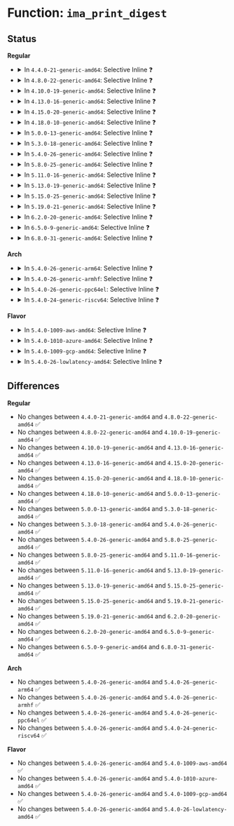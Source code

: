 # Function: <code>ima_print_digest</code>

## Status
<b>Regular</b>
<ul>
<li>
<details>
<summary>In <code>4.4.0-21-generic-amd64</code>: Selective Inline ❓</summary>

```c
void ima_print_digest(struct seq_file * m, u8 * digest, u32 size)
```

```json
{
  "name": "ima_print_digest",
  "collision_type": "Unique Global",
  "inline_type": "Selective",
  "funcs": [
    {
      "addr": 18446744071582608491,
      "name": "ima_print_digest",
      "external": true,
      "loc": "security/integrity/ima/ima_fs.c:193",
      "file": "security/integrity/ima/ima_fs.c",
      "inline": "not declared, inlined",
      "caller_inline": [
        "security/integrity/ima/ima_fs.c:ima_ascii_measurements_show"
      ],
      "caller_func": []
    }
  ],
  "symbols": [
    {
      "addr": 18446744071582609568,
      "name": "ima_print_digest",
      "section": ".text",
      "bind": "STB_GLOBAL",
      "size": 67
    }
  ]
}
```
</details>
</li>
<li>
<details>
<summary>In <code>4.8.0-22-generic-amd64</code>: Selective Inline ❓</summary>

```c
void ima_print_digest(struct seq_file * m, u8 * digest, u32 size)
```

```json
{
  "name": "ima_print_digest",
  "collision_type": "Unique Global",
  "inline_type": "Selective",
  "funcs": [
    {
      "addr": 18446744071582854397,
      "name": "ima_print_digest",
      "external": true,
      "loc": "security/integrity/ima/ima_fs.c:195",
      "file": "security/integrity/ima/ima_fs.c",
      "inline": "not declared, inlined",
      "caller_inline": [
        "security/integrity/ima/ima_fs.c:ima_ascii_measurements_show"
      ],
      "caller_func": []
    }
  ],
  "symbols": [
    {
      "addr": 18446744071582855392,
      "name": "ima_print_digest",
      "section": ".text",
      "bind": "STB_GLOBAL",
      "size": 74
    }
  ]
}
```
</details>
</li>
<li>
<details>
<summary>In <code>4.10.0-19-generic-amd64</code>: Selective Inline ❓</summary>

```c
void ima_print_digest(struct seq_file * m, u8 * digest, u32 size)
```

```json
{
  "name": "ima_print_digest",
  "collision_type": "Unique Global",
  "inline_type": "Selective",
  "funcs": [
    {
      "addr": 18446744071582950958,
      "name": "ima_print_digest",
      "external": true,
      "loc": "security/integrity/ima/ima_fs.c:209",
      "file": "security/integrity/ima/ima_fs.c",
      "inline": "not declared, inlined",
      "caller_inline": [
        "security/integrity/ima/ima_fs.c:ima_ascii_measurements_show"
      ],
      "caller_func": []
    }
  ],
  "symbols": [
    {
      "addr": 18446744071582951376,
      "name": "ima_print_digest",
      "section": ".text",
      "bind": "STB_GLOBAL",
      "size": 74
    }
  ]
}
```
</details>
</li>
<li>
<details>
<summary>In <code>4.13.0-16-generic-amd64</code>: Selective Inline ❓</summary>

```c
void ima_print_digest(struct seq_file * m, u8 * digest, u32 size)
```

```json
{
  "name": "ima_print_digest",
  "collision_type": "Unique Global",
  "inline_type": "Selective",
  "funcs": [
    {
      "addr": 18446744071583000382,
      "name": "ima_print_digest",
      "external": true,
      "loc": "security/integrity/ima/ima_fs.c:209",
      "file": "security/integrity/ima/ima_fs.c",
      "inline": "not declared, inlined",
      "caller_inline": [
        "security/integrity/ima/ima_fs.c:ima_ascii_measurements_show"
      ],
      "caller_func": []
    }
  ],
  "symbols": [
    {
      "addr": 18446744071583001376,
      "name": "ima_print_digest",
      "section": ".text",
      "bind": "STB_GLOBAL",
      "size": 75
    }
  ]
}
```
</details>
</li>
<li>
<details>
<summary>In <code>4.15.0-20-generic-amd64</code>: Selective Inline ❓</summary>

```c
void ima_print_digest(struct seq_file * m, u8 * digest, u32 size)
```

```json
{
  "name": "ima_print_digest",
  "collision_type": "Unique Global",
  "inline_type": "Selective",
  "funcs": [
    {
      "addr": 18446744071583164494,
      "name": "ima_print_digest",
      "external": true,
      "loc": "security/integrity/ima/ima_fs.c:209",
      "file": "security/integrity/ima/ima_fs.c",
      "inline": "not declared, inlined",
      "caller_inline": [
        "security/integrity/ima/ima_fs.c:ima_ascii_measurements_show"
      ],
      "caller_func": []
    }
  ],
  "symbols": [
    {
      "addr": 18446744071583165504,
      "name": "ima_print_digest",
      "section": ".text",
      "bind": "STB_GLOBAL",
      "size": 75
    }
  ]
}
```
</details>
</li>
<li>
<details>
<summary>In <code>4.18.0-10-generic-amd64</code>: Selective Inline ❓</summary>

```c
void ima_print_digest(struct seq_file * m, u8 * digest, u32 size)
```

```json
{
  "name": "ima_print_digest",
  "collision_type": "Unique Global",
  "inline_type": "Selective",
  "funcs": [
    {
      "addr": 18446744071583370296,
      "name": "ima_print_digest",
      "external": true,
      "loc": "security/integrity/ima/ima_fs.c:212",
      "file": "security/integrity/ima/ima_fs.c",
      "inline": "not declared, inlined",
      "caller_inline": [
        "security/integrity/ima/ima_fs.c:ima_ascii_measurements_show"
      ],
      "caller_func": []
    }
  ],
  "symbols": [
    {
      "addr": 18446744071583370688,
      "name": "ima_print_digest",
      "section": ".text",
      "bind": "STB_GLOBAL",
      "size": 74
    }
  ]
}
```
</details>
</li>
<li>
<details>
<summary>In <code>5.0.0-13-generic-amd64</code>: Selective Inline ❓</summary>

```c
void ima_print_digest(struct seq_file * m, u8 * digest, u32 size)
```

```json
{
  "name": "ima_print_digest",
  "collision_type": "Unique Global",
  "inline_type": "Selective",
  "funcs": [
    {
      "addr": 18446744071583489048,
      "name": "ima_print_digest",
      "external": true,
      "loc": "security/integrity/ima/ima_fs.c:213",
      "file": "security/integrity/ima/ima_fs.c",
      "inline": "not declared, inlined",
      "caller_inline": [
        "security/integrity/ima/ima_fs.c:ima_ascii_measurements_show"
      ],
      "caller_func": []
    }
  ],
  "symbols": [
    {
      "addr": 18446744071583489440,
      "name": "ima_print_digest",
      "section": ".text",
      "bind": "STB_GLOBAL",
      "size": 74
    }
  ]
}
```
</details>
</li>
<li>
<details>
<summary>In <code>5.3.0-18-generic-amd64</code>: Selective Inline ❓</summary>

```c
void ima_print_digest(struct seq_file * m, u8 * digest, u32 size)
```

```json
{
  "name": "ima_print_digest",
  "collision_type": "Unique Global",
  "inline_type": "Selective",
  "funcs": [
    {
      "addr": 18446744071583675117,
      "name": "ima_print_digest",
      "external": true,
      "loc": "security/integrity/ima/ima_fs.c:209",
      "file": "security/integrity/ima/ima_fs.c",
      "inline": "not declared, inlined",
      "caller_inline": [
        "security/integrity/ima/ima_fs.c:ima_ascii_measurements_show"
      ],
      "caller_func": []
    }
  ],
  "symbols": [
    {
      "addr": 18446744071583675504,
      "name": "ima_print_digest",
      "section": ".text",
      "bind": "STB_GLOBAL",
      "size": 67
    }
  ]
}
```
</details>
</li>
<li>
<details>
<summary>In <code>5.4.0-26-generic-amd64</code>: Selective Inline ❓</summary>

```c
void ima_print_digest(struct seq_file * m, u8 * digest, u32 size)
```

```json
{
  "name": "ima_print_digest",
  "collision_type": "Unique Global",
  "inline_type": "Selective",
  "funcs": [
    {
      "addr": 18446744071583782189,
      "name": "ima_print_digest",
      "external": true,
      "loc": "security/integrity/ima/ima_fs.c:209",
      "file": "security/integrity/ima/ima_fs.c",
      "inline": "not declared, inlined",
      "caller_inline": [
        "security/integrity/ima/ima_fs.c:ima_ascii_measurements_show"
      ],
      "caller_func": []
    }
  ],
  "symbols": [
    {
      "addr": 18446744071583782576,
      "name": "ima_print_digest",
      "section": ".text",
      "bind": "STB_GLOBAL",
      "size": 67
    }
  ]
}
```
</details>
</li>
<li>
<details>
<summary>In <code>5.8.0-25-generic-amd64</code>: Selective Inline ❓</summary>

```c
void ima_print_digest(struct seq_file * m, u8 * digest, u32 size)
```

```json
{
  "name": "ima_print_digest",
  "collision_type": "Unique Global",
  "inline_type": "Selective",
  "funcs": [
    {
      "addr": 18446744071584172482,
      "name": "ima_print_digest",
      "external": true,
      "loc": "security/integrity/ima/ima_fs.c:207",
      "file": "security/integrity/ima/ima_fs.c",
      "inline": "not declared, inlined",
      "caller_inline": [
        "security/integrity/ima/ima_fs.c:ima_ascii_measurements_show"
      ],
      "caller_func": [
        "security/integrity/ima/ima_template_lib.c:ima_show_template_field_data"
      ]
    }
  ],
  "symbols": [
    {
      "addr": 18446744071584173248,
      "name": "ima_print_digest",
      "section": ".text",
      "bind": "STB_GLOBAL",
      "size": 67
    }
  ]
}
```
</details>
</li>
<li>
<details>
<summary>In <code>5.11.0-16-generic-amd64</code>: Selective Inline ❓</summary>

```c
void ima_print_digest(struct seq_file * m, u8 * digest, u32 size)
```

```json
{
  "name": "ima_print_digest",
  "collision_type": "Unique Global",
  "inline_type": "Selective",
  "funcs": [
    {
      "addr": 18446744071584291650,
      "name": "ima_print_digest",
      "external": true,
      "loc": "security/integrity/ima/ima_fs.c:208",
      "file": "security/integrity/ima/ima_fs.c",
      "inline": "not declared, inlined",
      "caller_inline": [
        "security/integrity/ima/ima_fs.c:ima_ascii_measurements_show"
      ],
      "caller_func": [
        "security/integrity/ima/ima_template_lib.c:ima_show_template_field_data"
      ]
    }
  ],
  "symbols": [
    {
      "addr": 18446744071584292416,
      "name": "ima_print_digest",
      "section": ".text",
      "bind": "STB_GLOBAL",
      "size": 67
    }
  ]
}
```
</details>
</li>
<li>
<details>
<summary>In <code>5.13.0-19-generic-amd64</code>: Selective Inline ❓</summary>

```c
void ima_print_digest(struct seq_file * m, u8 * digest, u32 size)
```

```json
{
  "name": "ima_print_digest",
  "collision_type": "Unique Global",
  "inline_type": "Selective",
  "funcs": [
    {
      "addr": 18446744071584325570,
      "name": "ima_print_digest",
      "external": true,
      "loc": "security/integrity/ima/ima_fs.c:208",
      "file": "security/integrity/ima/ima_fs.c",
      "inline": "not declared, inlined",
      "caller_inline": [
        "security/integrity/ima/ima_fs.c:ima_ascii_measurements_show"
      ],
      "caller_func": [
        "security/integrity/ima/ima_template_lib.c:ima_show_template_field_data"
      ]
    }
  ],
  "symbols": [
    {
      "addr": 18446744071584326320,
      "name": "ima_print_digest",
      "section": ".text",
      "bind": "STB_GLOBAL",
      "size": 67
    }
  ]
}
```
</details>
</li>
<li>
<details>
<summary>In <code>5.15.0-25-generic-amd64</code>: Selective Inline ❓</summary>

```c
void ima_print_digest(struct seq_file * m, u8 * digest, u32 size)
```

```json
{
  "name": "ima_print_digest",
  "collision_type": "Unique Global",
  "inline_type": "Selective",
  "funcs": [
    {
      "addr": 18446744071584713010,
      "name": "ima_print_digest",
      "external": true,
      "loc": "security/integrity/ima/ima_fs.c:208",
      "file": "security/integrity/ima/ima_fs.c",
      "inline": "not declared, inlined",
      "caller_inline": [
        "security/integrity/ima/ima_fs.c:ima_ascii_measurements_show"
      ],
      "caller_func": []
    }
  ],
  "symbols": [
    {
      "addr": 18446744071584713776,
      "name": "ima_print_digest",
      "section": ".text",
      "bind": "STB_GLOBAL",
      "size": 67
    }
  ]
}
```
</details>
</li>
<li>
<details>
<summary>In <code>5.19.0-21-generic-amd64</code>: Selective Inline ❓</summary>

```c
void ima_print_digest(struct seq_file * m, u8 * digest, u32 size)
```

```json
{
  "name": "ima_print_digest",
  "collision_type": "Unique Global",
  "inline_type": "Selective",
  "funcs": [
    {
      "addr": 18446744071585387250,
      "name": "ima_print_digest",
      "external": true,
      "loc": "security/integrity/ima/ima_fs.c:208",
      "file": "security/integrity/ima/ima_fs.c",
      "inline": "not declared, inlined",
      "caller_inline": [
        "security/integrity/ima/ima_fs.c:ima_ascii_measurements_show"
      ],
      "caller_func": []
    }
  ],
  "symbols": [
    {
      "addr": 18446744071585388096,
      "name": "ima_print_digest",
      "section": ".text",
      "bind": "STB_GLOBAL",
      "size": 85
    }
  ]
}
```
</details>
</li>
<li>
<details>
<summary>In <code>6.2.0-20-generic-amd64</code>: Selective Inline ❓</summary>

```c
void ima_print_digest(struct seq_file * m, u8 * digest, u32 size)
```

```json
{
  "name": "ima_print_digest",
  "collision_type": "Unique Global",
  "inline_type": "Selective",
  "funcs": [
    {
      "addr": 18446744071586139618,
      "name": "ima_print_digest",
      "external": true,
      "loc": "security/integrity/ima/ima_fs.c:208",
      "file": "security/integrity/ima/ima_fs.c",
      "inline": "not declared, inlined",
      "caller_inline": [
        "security/integrity/ima/ima_fs.c:ima_ascii_measurements_show"
      ],
      "caller_func": []
    }
  ],
  "symbols": [
    {
      "addr": 18446744071586140512,
      "name": "ima_print_digest",
      "section": ".text",
      "bind": "STB_GLOBAL",
      "size": 85
    }
  ]
}
```
</details>
</li>
<li>
<details>
<summary>In <code>6.5.0-9-generic-amd64</code>: Selective Inline ❓</summary>

```c
void ima_print_digest(struct seq_file * m, u8 * digest, u32 size)
```

```json
{
  "name": "ima_print_digest",
  "collision_type": "Unique Global",
  "inline_type": "Selective",
  "funcs": [
    {
      "addr": 18446744071586377458,
      "name": "ima_print_digest",
      "external": true,
      "loc": "security/integrity/ima/ima_fs.c:208",
      "file": "security/integrity/ima/ima_fs.c",
      "inline": "not declared, inlined",
      "caller_inline": [
        "security/integrity/ima/ima_fs.c:ima_ascii_measurements_show"
      ],
      "caller_func": []
    }
  ],
  "symbols": [
    {
      "addr": 18446744071586378336,
      "name": "ima_print_digest",
      "section": ".text",
      "bind": "STB_GLOBAL",
      "size": 85
    }
  ]
}
```
</details>
</li>
<li>
<details>
<summary>In <code>6.8.0-31-generic-amd64</code>: Selective Inline ❓</summary>

```c
void ima_print_digest(struct seq_file * m, u8 * digest, u32 size)
```

```json
{
  "name": "ima_print_digest",
  "collision_type": "Unique Global",
  "inline_type": "Selective",
  "funcs": [
    {
      "addr": 18446744071586642002,
      "name": "ima_print_digest",
      "external": true,
      "loc": "security/integrity/ima/ima_fs.c:208",
      "file": "security/integrity/ima/ima_fs.c",
      "inline": "not declared, inlined",
      "caller_inline": [
        "security/integrity/ima/ima_fs.c:ima_ascii_measurements_show"
      ],
      "caller_func": []
    }
  ],
  "symbols": [
    {
      "addr": 18446744071586642880,
      "name": "ima_print_digest",
      "section": ".text",
      "bind": "STB_GLOBAL",
      "size": 85
    }
  ]
}
```
</details>
</li>
</ul>
<b>Arch</b>
<ul>
<li>
<details>
<summary>In <code>5.4.0-26-generic-arm64</code>: Selective Inline ❓</summary>

```c
void ima_print_digest(struct seq_file * m, u8 * digest, u32 size)
```

```json
{
  "name": "ima_print_digest",
  "collision_type": "Unique Global",
  "inline_type": "Selective",
  "funcs": [
    {
      "addr": 18446603336495585368,
      "name": "ima_print_digest",
      "external": true,
      "loc": "security/integrity/ima/ima_fs.c:209",
      "file": "security/integrity/ima/ima_fs.c",
      "inline": "not declared, inlined",
      "caller_inline": [
        "security/integrity/ima/ima_fs.c:ima_ascii_measurements_show"
      ],
      "caller_func": []
    }
  ],
  "symbols": [
    {
      "addr": 18446603336495586288,
      "name": "ima_print_digest",
      "section": ".text",
      "bind": "STB_GLOBAL",
      "size": 104
    }
  ]
}
```
</details>
</li>
<li>
<details>
<summary>In <code>5.4.0-26-generic-armhf</code>: Selective Inline ❓</summary>

```c
void ima_print_digest(struct seq_file * m, u8 * digest, u32 size)
```

```json
{
  "name": "ima_print_digest",
  "collision_type": "Unique Global",
  "inline_type": "Selective",
  "funcs": [
    {
      "addr": 3228946832,
      "name": "ima_print_digest",
      "external": true,
      "loc": "security/integrity/ima/ima_fs.c:209",
      "file": "security/integrity/ima/ima_fs.c",
      "inline": "not declared, inlined",
      "caller_inline": [
        "security/integrity/ima/ima_fs.c:ima_ascii_measurements_show"
      ],
      "caller_func": [
        "security/integrity/ima/ima_template_lib.c:ima_show_template_field_data"
      ]
    }
  ],
  "symbols": [
    {
      "addr": 3228947240,
      "name": "ima_print_digest",
      "section": ".text",
      "bind": "STB_GLOBAL",
      "size": 80
    }
  ]
}
```
</details>
</li>
<li>
<details>
<summary>In <code>5.4.0-26-generic-ppc64el</code>: Selective Inline ❓</summary>

```c
void ima_print_digest(struct seq_file * m, u8 * digest, u32 size)
```

```json
{
  "name": "ima_print_digest",
  "collision_type": "Unique Global",
  "inline_type": "Selective",
  "funcs": [
    {
      "addr": 13835058055289685028,
      "name": "ima_print_digest",
      "external": true,
      "loc": "security/integrity/ima/ima_fs.c:209",
      "file": "security/integrity/ima/ima_fs.c",
      "inline": "not declared, inlined",
      "caller_inline": [
        "security/integrity/ima/ima_fs.c:ima_ascii_measurements_show"
      ],
      "caller_func": []
    }
  ],
  "symbols": [
    {
      "addr": 13835058055289685872,
      "name": "ima_print_digest",
      "section": ".text",
      "bind": "STB_GLOBAL",
      "size": 140
    }
  ]
}
```
</details>
</li>
<li>
<details>
<summary>In <code>5.4.0-24-generic-riscv64</code>: Selective Inline ❓</summary>

```c
void ima_print_digest(struct seq_file * m, u8 * digest, u32 size)
```

```json
{
  "name": "ima_print_digest",
  "collision_type": "Unique Global",
  "inline_type": "Selective",
  "funcs": [
    {
      "addr": 18446743936274751038,
      "name": "ima_print_digest",
      "external": true,
      "loc": "security/integrity/ima/ima_fs.c:209",
      "file": "security/integrity/ima/ima_fs.c",
      "inline": "not declared, inlined",
      "caller_inline": [
        "security/integrity/ima/ima_fs.c:ima_ascii_measurements_show"
      ],
      "caller_func": []
    }
  ],
  "symbols": [
    {
      "addr": 18446743936274751406,
      "name": "ima_print_digest",
      "section": ".text",
      "bind": "STB_GLOBAL",
      "size": 96
    }
  ]
}
```
</details>
</li>
</ul>
<b>Flavor</b>
<ul>
<li>
<details>
<summary>In <code>5.4.0-1009-aws-amd64</code>: Selective Inline ❓</summary>

```c
void ima_print_digest(struct seq_file * m, u8 * digest, u32 size)
```

```json
{
  "name": "ima_print_digest",
  "collision_type": "Unique Global",
  "inline_type": "Selective",
  "funcs": [
    {
      "addr": 18446744071583750925,
      "name": "ima_print_digest",
      "external": true,
      "loc": "security/integrity/ima/ima_fs.c:209",
      "file": "security/integrity/ima/ima_fs.c",
      "inline": "not declared, inlined",
      "caller_inline": [
        "security/integrity/ima/ima_fs.c:ima_ascii_measurements_show"
      ],
      "caller_func": []
    }
  ],
  "symbols": [
    {
      "addr": 18446744071583751312,
      "name": "ima_print_digest",
      "section": ".text",
      "bind": "STB_GLOBAL",
      "size": 67
    }
  ]
}
```
</details>
</li>
<li>
<details>
<summary>In <code>5.4.0-1010-azure-amd64</code>: Selective Inline ❓</summary>

```c
void ima_print_digest(struct seq_file * m, u8 * digest, u32 size)
```

```json
{
  "name": "ima_print_digest",
  "collision_type": "Unique Global",
  "inline_type": "Selective",
  "funcs": [
    {
      "addr": 18446744071583687981,
      "name": "ima_print_digest",
      "external": true,
      "loc": "security/integrity/ima/ima_fs.c:209",
      "file": "security/integrity/ima/ima_fs.c",
      "inline": "not declared, inlined",
      "caller_inline": [
        "security/integrity/ima/ima_fs.c:ima_ascii_measurements_show"
      ],
      "caller_func": []
    }
  ],
  "symbols": [
    {
      "addr": 18446744071583688368,
      "name": "ima_print_digest",
      "section": ".text",
      "bind": "STB_GLOBAL",
      "size": 67
    }
  ]
}
```
</details>
</li>
<li>
<details>
<summary>In <code>5.4.0-1009-gcp-amd64</code>: Selective Inline ❓</summary>

```c
void ima_print_digest(struct seq_file * m, u8 * digest, u32 size)
```

```json
{
  "name": "ima_print_digest",
  "collision_type": "Unique Global",
  "inline_type": "Selective",
  "funcs": [
    {
      "addr": 18446744071583734701,
      "name": "ima_print_digest",
      "external": true,
      "loc": "security/integrity/ima/ima_fs.c:209",
      "file": "security/integrity/ima/ima_fs.c",
      "inline": "not declared, inlined",
      "caller_inline": [
        "security/integrity/ima/ima_fs.c:ima_ascii_measurements_show"
      ],
      "caller_func": []
    }
  ],
  "symbols": [
    {
      "addr": 18446744071583735088,
      "name": "ima_print_digest",
      "section": ".text",
      "bind": "STB_GLOBAL",
      "size": 67
    }
  ]
}
```
</details>
</li>
<li>
<details>
<summary>In <code>5.4.0-26-lowlatency-amd64</code>: Selective Inline ❓</summary>

```c
void ima_print_digest(struct seq_file * m, u8 * digest, u32 size)
```

```json
{
  "name": "ima_print_digest",
  "collision_type": "Unique Global",
  "inline_type": "Selective",
  "funcs": [
    {
      "addr": 18446744071583835453,
      "name": "ima_print_digest",
      "external": true,
      "loc": "security/integrity/ima/ima_fs.c:209",
      "file": "security/integrity/ima/ima_fs.c",
      "inline": "not declared, inlined",
      "caller_inline": [
        "security/integrity/ima/ima_fs.c:ima_ascii_measurements_show"
      ],
      "caller_func": []
    }
  ],
  "symbols": [
    {
      "addr": 18446744071583836032,
      "name": "ima_print_digest",
      "section": ".text",
      "bind": "STB_GLOBAL",
      "size": 67
    }
  ]
}
```
</details>
</li>
</ul>

## Differences
<b>Regular</b>
<ul>
<li>
No changes between <code>4.4.0-21-generic-amd64</code> and <code>4.8.0-22-generic-amd64</code> ✅
</li>
<li>
No changes between <code>4.8.0-22-generic-amd64</code> and <code>4.10.0-19-generic-amd64</code> ✅
</li>
<li>
No changes between <code>4.10.0-19-generic-amd64</code> and <code>4.13.0-16-generic-amd64</code> ✅
</li>
<li>
No changes between <code>4.13.0-16-generic-amd64</code> and <code>4.15.0-20-generic-amd64</code> ✅
</li>
<li>
No changes between <code>4.15.0-20-generic-amd64</code> and <code>4.18.0-10-generic-amd64</code> ✅
</li>
<li>
No changes between <code>4.18.0-10-generic-amd64</code> and <code>5.0.0-13-generic-amd64</code> ✅
</li>
<li>
No changes between <code>5.0.0-13-generic-amd64</code> and <code>5.3.0-18-generic-amd64</code> ✅
</li>
<li>
No changes between <code>5.3.0-18-generic-amd64</code> and <code>5.4.0-26-generic-amd64</code> ✅
</li>
<li>
No changes between <code>5.4.0-26-generic-amd64</code> and <code>5.8.0-25-generic-amd64</code> ✅
</li>
<li>
No changes between <code>5.8.0-25-generic-amd64</code> and <code>5.11.0-16-generic-amd64</code> ✅
</li>
<li>
No changes between <code>5.11.0-16-generic-amd64</code> and <code>5.13.0-19-generic-amd64</code> ✅
</li>
<li>
No changes between <code>5.13.0-19-generic-amd64</code> and <code>5.15.0-25-generic-amd64</code> ✅
</li>
<li>
No changes between <code>5.15.0-25-generic-amd64</code> and <code>5.19.0-21-generic-amd64</code> ✅
</li>
<li>
No changes between <code>5.19.0-21-generic-amd64</code> and <code>6.2.0-20-generic-amd64</code> ✅
</li>
<li>
No changes between <code>6.2.0-20-generic-amd64</code> and <code>6.5.0-9-generic-amd64</code> ✅
</li>
<li>
No changes between <code>6.5.0-9-generic-amd64</code> and <code>6.8.0-31-generic-amd64</code> ✅
</li>
</ul>
<b>Arch</b>
<ul>
<li>
No changes between <code>5.4.0-26-generic-amd64</code> and <code>5.4.0-26-generic-arm64</code> ✅
</li>
<li>
No changes between <code>5.4.0-26-generic-amd64</code> and <code>5.4.0-26-generic-armhf</code> ✅
</li>
<li>
No changes between <code>5.4.0-26-generic-amd64</code> and <code>5.4.0-26-generic-ppc64el</code> ✅
</li>
<li>
No changes between <code>5.4.0-26-generic-amd64</code> and <code>5.4.0-24-generic-riscv64</code> ✅
</li>
</ul>
<b>Flavor</b>
<ul>
<li>
No changes between <code>5.4.0-26-generic-amd64</code> and <code>5.4.0-1009-aws-amd64</code> ✅
</li>
<li>
No changes between <code>5.4.0-26-generic-amd64</code> and <code>5.4.0-1010-azure-amd64</code> ✅
</li>
<li>
No changes between <code>5.4.0-26-generic-amd64</code> and <code>5.4.0-1009-gcp-amd64</code> ✅
</li>
<li>
No changes between <code>5.4.0-26-generic-amd64</code> and <code>5.4.0-26-lowlatency-amd64</code> ✅
</li>
</ul>

